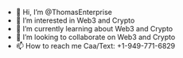 - 👋 Hi, I’m @ThomasEnterprise
- 👀 I’m interested in Web3 and Crypto
- 🌱 I’m currently learning about Web3 and Crypto
- 💞️ I’m looking to collaborate on Web3 and Crypto
- 📫 How to reach me Caa/Text: +1-949-771-6829

<!---
ThomasEnterprise/ThomasEnterprise is a ✨ special ✨ repository because its `README.md` (this file) appears on your GitHub profile.
You can click the Preview link to take a look at your changes.
--->
